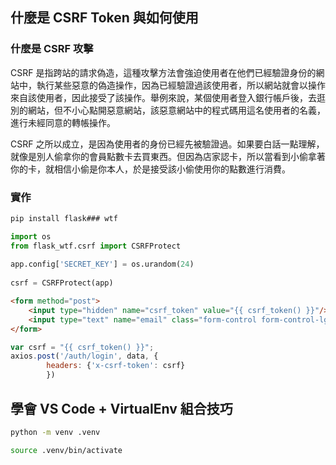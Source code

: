 ## 什麼是 CSRF Token 與如何使用

### 什麼是 CSRF 攻擊

CSRF 是指跨站的請求偽造，這種攻擊方法會強迫使用者在他們已經驗證身份的網站中，執行某些惡意的偽造操作，因為已經驗證過該使用者，所以網站就會以操作來自該使用者，因此接受了該操作。舉例來說，某個使用者登入銀行帳戶後，去逛別的網站，但不小心點開惡意網站，該惡意網站中的程式碼用這名使用者的名義，進行未經同意的轉帳操作。

CSRF 之所以成立，是因為使用者的身份已經先被驗證過。如果要白話一點理解，就像是別人偷拿你的會員點數卡去買東西。但因為店家認卡，所以當看到小偷拿著你的卡，就相信小偷是你本人，於是接受該小偷使用你的點數進行消費。

### 實作

```bash
pip install flask### wtf
```

```python
import os
from flask_wtf.csrf import CSRFProtect
 
app.config['SECRET_KEY'] = os.urandom(24)
 
csrf = CSRFProtect(app)
```

```html
<form method="post">
    <input type="hidden" name="csrf_token" value="{{ csrf_token() }}"/>
    <input type="text" name="email" class="form-control form-control-lg" placeholder="max@email.com">
</form>
```

```javascript
var csrf = "{{ csrf_token() }}";
axios.post('/auth/login', data, {
        headers: {'x-csrf-token': csrf}
        })
```

## 學會 VS Code + VirtualEnv 組合技巧

```bash
python -m venv .venv
```

```bash
source .venv/bin/activate
```

